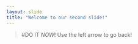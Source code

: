 ```yaml
---
layout: slide
title: "Welcome to our second slide!"
---
```

>#DO IT *NOW*!
Use the left arrow to go back!
